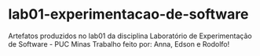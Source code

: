 # lab01-experimentacao-de-software
Artefatos produzidos no lab01 da disciplina Laboratório de Experimentação de Software -  PUC Minas 
Trabalho feito por: Anna, Edson e Rodolfo!
